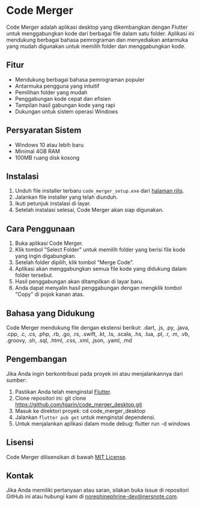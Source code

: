 # Code Merger

Code Merger adalah aplikasi desktop yang dikembangkan dengan Flutter untuk menggabungkan kode dari berbagai file dalam satu folder. Aplikasi ini mendukung berbagai bahasa pemrograman dan menyediakan antarmuka yang mudah digunakan untuk memilih folder dan menggabungkan kode.

## Fitur

- Mendukung berbagai bahasa pemrograman populer
- Antarmuka pengguna yang intuitif
- Pemilihan folder yang mudah
- Penggabungan kode cepat dan efisien
- Tampilan hasil gabungan kode yang rapi
- Dukungan untuk sistem operasi Windows

## Persyaratan Sistem

- Windows 10 atau lebih baru
- Minimal 4GB RAM
- 100MB ruang disk kosong

## Instalasi

1. Unduh file installer terbaru `code_merger_setup.exe` dari [halaman rilis](https://github.com/tgarin/code_merger_desktop/tree/main/installer).
2. Jalankan file installer yang telah diunduh.
3. Ikuti petunjuk instalasi di layar.
4. Setelah instalasi selesai, Code Merger akan siap digunakan.

## Cara Penggunaan

1. Buka aplikasi Code Merger.
2. Klik tombol "Select Folder" untuk memilih folder yang berisi file kode yang ingin digabungkan.
3. Setelah folder dipilih, klik tombol "Merge Code".
4. Aplikasi akan menggabungkan semua file kode yang didukung dalam folder tersebut.
5. Hasil penggabungan akan ditampilkan di layar baru.
6. Anda dapat menyalin hasil penggabungan dengan mengklik tombol "Copy" di pojok kanan atas.

## Bahasa yang Didukung

Code Merger mendukung file dengan ekstensi berikut:
.dart, .js, .py, .java, .cpp, .c, .cs, .php, .rb, .go, .rs, .swift, .kt, .ts, .scala, .hs, .lua, .pl, .r, .m, .vb, .groovy, .sh, .sql, .html, .css, .xml, .json, .yaml, .md

## Pengembangan

Jika Anda ingin berkontribusi pada proyek ini atau menjalankannya dari sumber:

1. Pastikan Anda telah menginstal [Flutter](https://flutter.dev/docs/get-started/install).
2. Clone repositori ini: git clone https://github.com/tgarin/code_merger_desktop.git
3. Masuk ke direktori proyek: cd code_merger_desktop
4. Jalankan `flutter pub get` untuk menginstal dependensi.
5. Untuk menjalankan aplikasi dalam mode debug: flutter run -d windows
## Lisensi

Code Merger dilisensikan di bawah [MIT License](LICENSE).

## Kontak

Jika Anda memiliki pertanyaan atau saran, silakan buka issue di repositori GitHub ini atau hubungi kami di [norephinephrine-dev@nersnote.com](mailto:norephinephrine-dev@nersnote.com).
